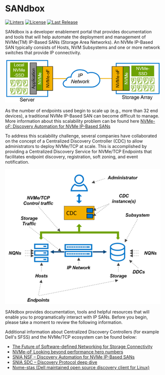 # SANdbox

[![Linters](https://github.com/dell/SANdbox/actions/workflows/linters.yml/badge.svg)](https://github.com/dell/SANdbox/actions/workflows/linters.yml)
[![License](https://img.shields.io/github/license/dell/SANdbox?style=flat-square&color=blue&label=License)](https://github.com/dell/SANdbox/blob/master/LICENSE)
[![Last Release](https://img.shields.io/github/v/release/dell/SANdbox?label=Latest&style=flat-square&logo=go)](https://github.com/dell/SANdbox/releases)

SANdbox is a developer enablement portal that provides documentation and tools that will help automate the deployment and management of NVMe(TM) IP-Based SANs (Storage Area Networks). An NVMe IP-Based SAN typically consists of Hosts, NVM Subsystems and one or more network switches that provide IP connectivity.

![IP SAN Diagram](https://github.com/dell/SANdbox/blob/main/Documentation/Images/SimpleIPSAN.png)

As the number of endpoints used begin to scale up (e.g., more than 32 end devices), a traditional NVMe IP-Based SAN can become difficult to manage. More information about this scalability problem can be found here [NVMe-oF: Discovery Automation for NVMe IP-Based SANs](https://www.brighttalk.com/webcast/663/511545)

To address this scalability challenge, several companies have collaborated on the concept of a Centralized Discovery Controller (CDC) to allow administrators to deploy NVMe/TCP at scale. This is accomplished by providing a Centralized Discovery Service for NVMe/TCP Endpoints that facilitates endpoint discovery, registration, soft zoning, and event notification.

![IP SAN Diagram](https://github.com/dell/SANdbox/blob/main/Documentation/Images/DetailedIPSAN.png)

SANdbox provides documentation, tools and helpful resources that will enable you to programatically interact with IP SANs.  Before you begin, please take a moment to review the following information.

Additional information about Centralized Discovery Controllers (for example Dell's SFSS) and the NVMe/TCP ecosystem can be found below:

- [The Future of Software-defined Networking for Storage Connectivity](https://www.delltechnologies.com/en-us/blog/the-future-of-software-defined-networking-for-storage-connectivity/)
- [NVMe-oF Looking beyond performance hero numbers](https://www.youtube.com/watch?v=F6nifK_Rkxw__;!!NEt6yMaO-gk!WdfAXaGVUFFHMzL4v-Pj2BdinQaPpTkm1l6GZTc15AdXNgIWDPyAsi6FVftH7iA$)
- [SNIA NSF – Discovery Automation for NVMe IP-Based SANs](https://www.youtube.com/watch?v=uzeK_g-1Pxw__;!!NEt6yMaO-gk!WdfAXaGVUFFHMzL4v-Pj2BdinQaPpTkm1l6GZTc15AdXNgIWDPyAsi6F4G96ptU$)
- [SNIA SDC – Discovery Protocol deep dive](https://www.youtube.com/watch?v=Oqb3s0llNxw__;!!NEt6yMaO-gk!WdfAXaGVUFFHMzL4v-Pj2BdinQaPpTkm1l6GZTc15AdXNgIWDPyAsi6FeqdFbxU$)
- [Nvme-stas (Dell maintained open source discovery client for Linux)](https://github.com/linux-nvme/nvme-stas)
